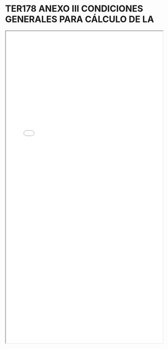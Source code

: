 
# TER178 ANEXO III CONDICIONES GENERALES PARA CÁLCULO DE LA

<iframe src="../TER178 ANEXO III CONDICIONES GENERALES PARA CÁLCULO DE LA.pdf" width="100%" height="1000px"></iframe>

